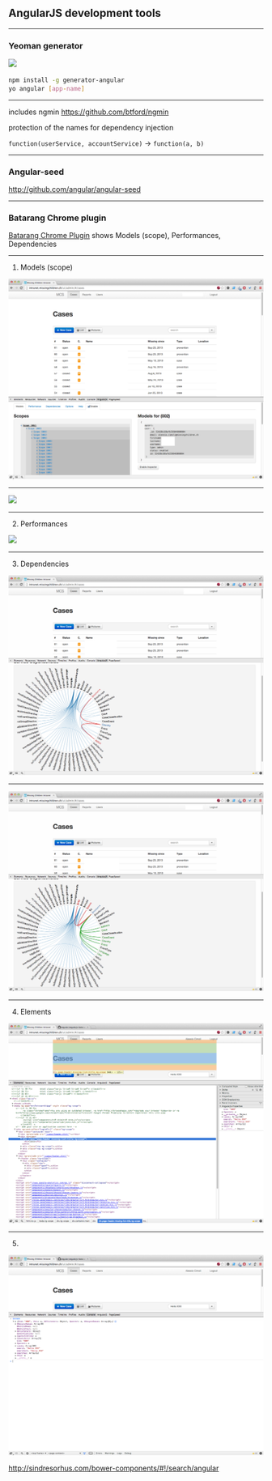 ## AngularJS development tools

---

### Yeoman generator

<img src="http://yeoman.io/assets/img/yeoman-logo.png" height="200"/>

```sh
npm install -g generator-angular
yo angular [app-name]
```

---

includes ngmin https://github.com/btford/ngmin 

protection of the names for dependency injection

`function(userService, accountService)` -> `function(a, b)`

---

### Angular-seed

http://github.com/angular/angular-seed

---

### Batarang Chrome plugin

[Batarang Chrome Plugin](https://github.com/angular/angularjs-batarang) shows Models (scope), Performances, Dependencies

---

1) Models (scope)

<img src="assets/10-tools/tool-angularjs-plugin-01-scope.png"/>

---

<img src="assets/10-tools/tool-angularjs-plugin-02-visual.png"/>

---

2) Performances

<img src="assets/10-tools/tool-angularjs-plugin-03-performances.png"/>


---

3) Dependencies

<img src="assets/10-tools/tool-angularjs-plugin-04-deps.png"/>

---

<img src="assets/10-tools/tool-angularjs-plugin-05-deps2.png"/>

---

4) Elements

<img src="assets/10-tools/tool-angularjs-plugin-06-elements.png"/>

---

5) 

<img src="assets/10-tools/tool-angularjs-plugin-07-console.png"/>


http://sindresorhus.com/bower-components/#!/search/angular
